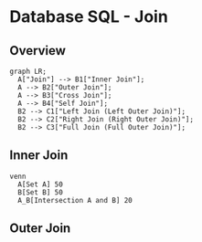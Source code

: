 # Database SQL - Join

## Overview
```mermaid
graph LR;
  A["Join"] --> B1["Inner Join"];
  A --> B2["Outer Join"];
  A --> B3["Cross Join"];
  A --> B4["Self Join"];
  B2 --> C1["Left Join (Left Outer Join)"];
  B2 --> C2["Right Join (Right Outer Join)"];
  B2 --> C3["Full Join (Full Outer Join)"];
```

## Inner Join
```mermaid
venn
  A[Set A] 50
  B[Set B] 50
  A_B[Intersection A and B] 20
```

## Outer Join

